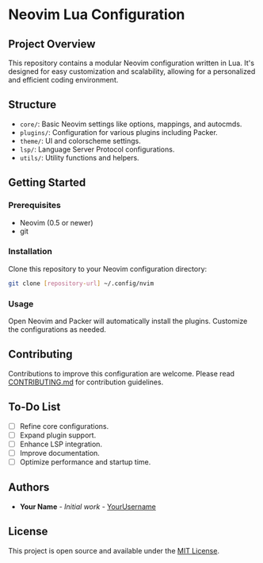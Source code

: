 
# Neovim Lua Configuration

## Project Overview

This repository contains a modular Neovim configuration written in Lua. It's designed for easy customization and scalability, allowing for a personalized and efficient coding environment.

## Structure

- `core/`: Basic Neovim settings like options, mappings, and autocmds.
- `plugins/`: Configuration for various plugins including Packer.
- `theme/`: UI and colorscheme settings.
- `lsp/`: Language Server Protocol configurations.
- `utils/`: Utility functions and helpers.

## Getting Started

### Prerequisites

- Neovim (0.5 or newer)
- git

### Installation

Clone this repository to your Neovim configuration directory:

```bash
git clone [repository-url] ~/.config/nvim
```

### Usage

Open Neovim and Packer will automatically install the plugins. Customize the configurations as needed.

## Contributing

Contributions to improve this configuration are welcome. Please read [CONTRIBUTING.md](#) for contribution guidelines.

## To-Do List

- [ ] Refine core configurations.
- [ ] Expand plugin support.
- [ ] Enhance LSP integration.
- [ ] Improve documentation.
- [ ] Optimize performance and startup time.

## Authors

* **Your Name** - *Initial work* - [YourUsername](#)

## License

This project is open source and available under the [MIT License](#).
